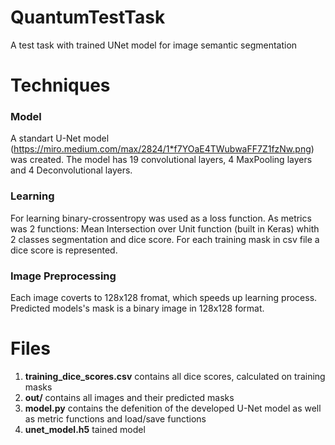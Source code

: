 # QuantumTestTask
A test task with trained UNet model for image semantic segmentation

# Techniques 
### Model
A standart U-Net model (https://miro.medium.com/max/2824/1*f7YOaE4TWubwaFF7Z1fzNw.png) was created.
The model has 19 convolutional layers, 4 MaxPooling layers and 4 Deconvolutional layers.

### Learning
For learning binary-crossentropy was used as a loss function.
As metrics was 2 functions: Mean Intersection over Unit function (built in Keras) whith 2 classes segmentation and dice score.
For each training mask in csv file a dice score is represented.

### Image Preprocessing
Each image coverts to 128x128 fromat, which speeds up learning process. Predicted models's mask is a binary image in 128x128 format.

# Files
1. **training_dice_scores.csv** contains all dice scores, calculated on training masks
2. **out/** contains all images and their predicted masks
3. **model.py** contains the defenition of the developed U-Net model as well as metric functions and load/save functions
4. **unet_model.h5** tained model
